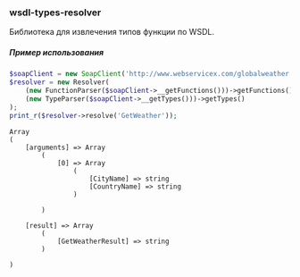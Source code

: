 ### wsdl-types-resolver
Библиотека для извлечения типов функции по WSDL.

##### Пример использования
```php
$soapClient = new SoapClient('http://www.webservicex.com/globalweather.asmx?WSDL');
$resolver = new Resolver(
    (new FunctionParser($soapClient->__getFunctions()))->getFunctions(),
    (new TypeParser($soapClient->__getTypes()))->getTypes()
);
print_r($resolver->resolve('GetWeather'));
```

```
Array
(
    [arguments] => Array
        (
            [0] => Array
                (
                    [CityName] => string
                    [CountryName] => string
                )

        )

    [result] => Array
        (
            [GetWeatherResult] => string
        )

)
```
